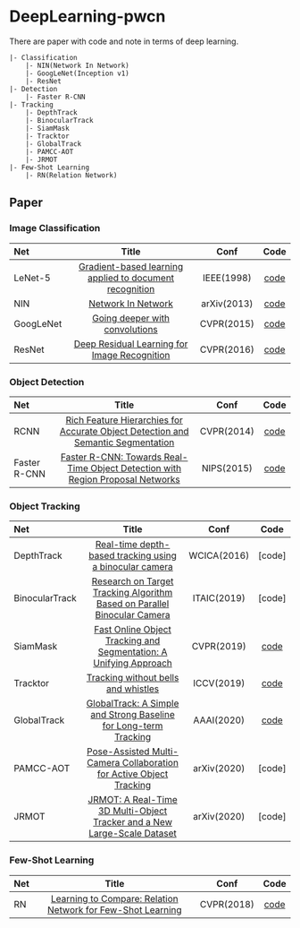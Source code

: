 # DeepLearning-pwcn
There are paper with code and note in terms of deep learning.
```
|- Classification
    |- NIN(Network In Network)
    |- GoogLeNet(Inception v1)
    |- ResNet
|- Detection
    |- Faster R-CNN
|- Tracking
    |- DepthTrack
    |- BinocularTrack
    |- SiamMask
    |- Tracktor
    |- GlobalTrack
    |- PAMCC-AOT
    |- JRMOT
|- Few-Shot Learning
    |- RN(Relation Network)
```

## Paper

### Image Classification
| Net | Title | Conf | Code |
|:--------|:--------:|:--------:|:--------:|
| LeNet-5 | [Gradient-based learning applied to document recognition](http://yann.lecun.com/exdb/publis/pdf/lecun-01a.pdf) | IEEE(1998) | [code]()
| NIN | [Network In Network](https://arxiv.org/pdf/1312.4400.pdf) | arXiv(2013) | [code](https://github.com/Gojay001/DeepLearning-pwcn/tree/master/Classification/NIN/Code)
| GoogLeNet | [Going deeper with convolutions](https://www.cv-foundation.org/openaccess/content_cvpr_2015/papers/Szegedy_Going_Deeper_With_2015_CVPR_paper.pdf) | CVPR(2015) | [code](https://github.com/Gojay001/DeepLearning-pwcn/tree/master/Classification/GoogLeNet/Code)
| ResNet | [Deep Residual Learning for Image Recognition](http://openaccess.thecvf.com/content_cvpr_2016/papers/He_Deep_Residual_Learning_CVPR_2016_paper.pdf) | CVPR(2016) | [code](https://github.com/Gojay001/DeepLearning-pwcn/tree/master/Classification/ResNet/Code)

### Object Detection
| Net | Title | Conf | Code |
|:--------|:--------:|:--------:|:--------:|
| RCNN | [Rich Feature Hierarchies for Accurate Object Detection and Semantic Segmentation](http://openaccess.thecvf.com/content_cvpr_2014/papers/Girshick_Rich_Feature_Hierarchies_2014_CVPR_paper.pdf) | CVPR(2014) | [code]()
| Faster R-CNN | [Faster R-CNN: Towards Real-Time Object Detection with Region Proposal Networks](https://arxiv.org/pdf/1506.01497.pdf) | NIPS(2015) | [code](https://github.com/Gojay001/faster-rcnn.pytorch)

### Object Tracking
| Net | Title | Conf | Code |
|:--------|:--------:|:--------:|:--------:|
| DepthTrack | [Real-time depth-based tracking using a binocular camera](https://github.com/Gojay001/DeepLearning-pwcn/tree/master/Tracking/Binocular%20camera/DepthTrack.pdf) | WCICA(2016) | [code]
| BinocularTrack | [Research on Target Tracking Algorithm Based on Parallel Binocular Camera](https://github.com/Gojay001/DeepLearning-pwcn/blob/master/Tracking/Binocular%20camera/BinocularTrack.pdf) | ITAIC(2019) | [code]
| SiamMask | [Fast Online Object Tracking and Segmentation: A Unifying Approach](http://openaccess.thecvf.com/content_CVPR_2019/papers/Wang_Fast_Online_Object_Tracking_and_Segmentation_A_Unifying_Approach_CVPR_2019_paper.pdf) | CVPR(2019) | [code](https://github.com/Gojay001/SiamMask)
| Tracktor | [Tracking without bells and whistles](https://arxiv.org/pdf/1903.05625.pdf) | ICCV(2019) | [code](https://github.com/Gojay001/tracking_wo_bnw)
| GlobalTrack | [GlobalTrack: A Simple and Strong Baseline for Long-term Tracking](https://arxiv.org/pdf/1912.08531.pdf) | AAAI(2020) | [code](https://github.com/huanglianghua/GlobalTrack)
| PAMCC-AOT | [Pose-Assisted Multi-Camera Collaboration for Active Object Tracking](https://arxiv.org/pdf/2001.05161.pdf) | arXiv(2020) | [code]
| JRMOT | [JRMOT: A Real-Time 3D Multi-Object Tracker and a New Large-Scale Dataset](https://arxiv.org/pdf/2002.08397.pdf) | arXiv(2020) | [code]

### Few-Shot Learning
| Net | Title | Conf | Code |
|:--------|:--------:|:--------:|:--------:|
| RN | [Learning to Compare: Relation Network for Few-Shot Learning](https://arxiv.org/abs/1711.06025) | CVPR(2018) | [code](https://github.com/Gojay001/LearningToCompare_FSL)